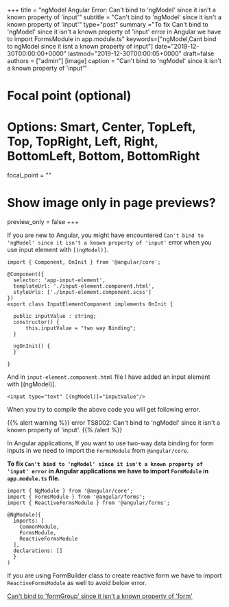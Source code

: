 +++
title = "ngModel Angular Error: Can't bind to 'ngModel' since it isn't a known property of 'input'"
subtitle = "Can't bind to 'ngModel' since it isn't a known property of 'input'"
type="post"
summary ="To fix Can't bind to 'ngModel' since it isn't a known property of 'input' error in Angular we have to import FormsModule in app.module.ts"
keywords=["ngModel,Cant bind to ngModel since it isnt a known property of input"]
date="2019-12-30T00:00:00+0000"
lastmod="2019-12-30T00:00:05+0000"
draft=false
authors = ["admin"]
[image]
  caption = "Can't bind to 'ngModel' since it isn't a known property of 'input'"

  # Focal point (optional)
  # Options: Smart, Center, TopLeft, Top, TopRight, Left, Right, BottomLeft, Bottom, BottomRight
  focal_point = ""

  # Show image only in page previews?
  preview_only = false
+++

If you are new to Angular, you might have encountered `Can't bind to 'ngModel' since it isn't a known property of 'input'` error when you use input element with `[(ngModel)]`.

```
import { Component, OnInit } from '@angular/core';

@Component({
  selector: 'app-input-element',
  templateUrl: './input-element.component.html',
  styleUrls: ['./input-element.component.scss']
})
export class InputElementComponent implements OnInit {

  public inputValue : string;
  constructor() { 
      this.inputValue = "two way Binding";
  }

  ngOnInit() {
  }

}
```

And in `input-element.component.html` file I have added an input element with [(ngModel)].

```
<input type="text" [(ngModel)]="inputValue"/>
```

When you try to compile the above code you will get following error.

{{% alert warning %}}
error TS8002: Can't bind to 'ngModel' since it isn't a known property of 'input'.
{{% /alert %}}

In Angular applications, If you want to use two-way data binding for form inputs in we need to import the `FormsModule` from `@angular/core`.

**To fix `Can't bind to 'ngModel' since it isn't a known property of 'input' error` in Angular applications we have to import `FormModule` in `app.module.ts` file.**

```
import { NgModule } from '@angular/core';
import { FormsModule } from '@angular/forms'; 
import { ReactiveFormsModule } from '@angular/forms';

@NgModule({
  imports: [
    CommonModule,
    FormsModule,
    ReactiveFormsModule
  ], 
  declarations: []
  }
)

```

If you are using FormBuilder class to create reactive form we have to import `ReactiveFormsModule` as well to avoid below error.

[Can't bind to 'formGroup' since it isn't a known property of 'form'](https://www.angularjswiki.com/angular/cant-bind-to-formgroup-since-it-is-not-a-known-property-of-form/)